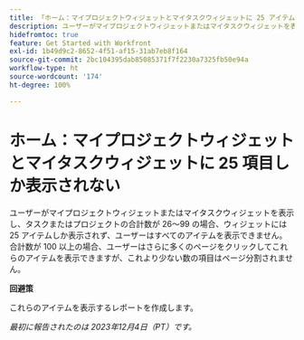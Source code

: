 ```yaml
---
title: 「ホーム：マイプロジェクトウィジェットとマイタスクウィジェットに 25 アイテムしか表示されない」
description: ユーザーがマイプロジェクトウィジェットまたはマイタスクウィジェットを表示し、タスクまたはプロジェクトの合計数が 26～99 の場合、ウィジェットには 25 アイテムしか表示されず、ユーザーはすべてのアイテムを表示できません。合計数が 100 以上の場合、ユーザーはさらに多くのページをクリックしてこれらのアイテムを表示できますが、これより少ない数の項目はページ分割されません。
hidefromtoc: true
feature: Get Started with Workfront
exl-id: 1b49d9c2-8652-4f51-af15-31ab7eb8f164
source-git-commit: 2bc104395dab85085371f7f2230a7325fb50e94a
workflow-type: ht
source-wordcount: '174'
ht-degree: 100%

---
```


# ホーム：マイプロジェクトウィジェットとマイタスクウィジェットに 25 項目しか表示されない

ユーザーがマイプロジェクトウィジェットまたはマイタスクウィジェットを表示し、タスクまたはプロジェクトの合計数が 26～99 の場合、ウィジェットには 25 アイテムしか表示されず、ユーザーはすべてのアイテムを表示できません。合計数が 100 以上の場合、ユーザーはさらに多くのページをクリックしてこれらのアイテムを表示できますが、これより少ない数の項目はページ分割されません。

**回避策**

これらのアイテムを表示するレポートを作成します。

_最初に報告されたのは 2023年12月4日（PT）です。_
